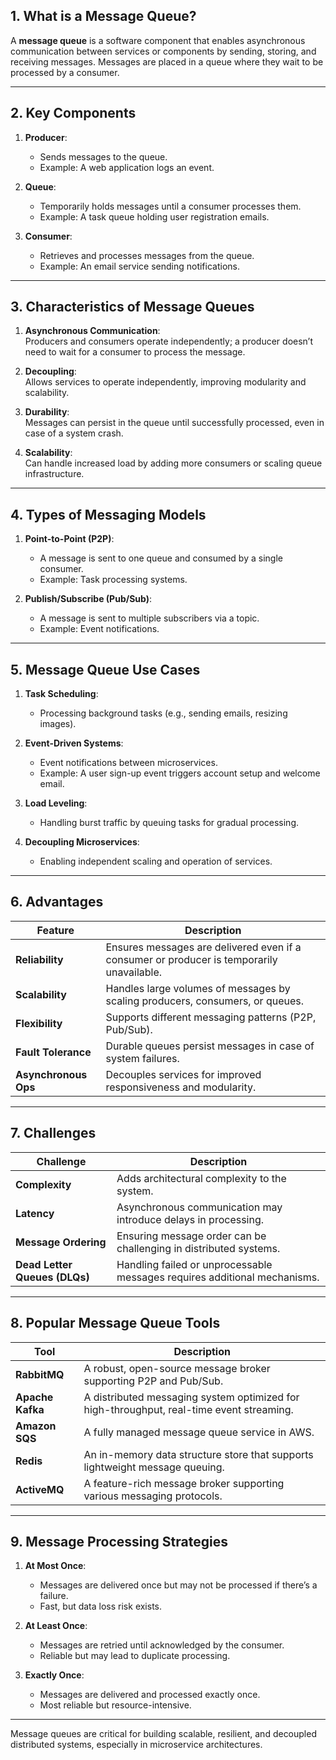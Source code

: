 ## 1. What is a Message Queue?

A **message queue** is a software component that enables asynchronous communication between services or components by sending, storing, and receiving messages. Messages are placed in a queue where they wait to be processed by a consumer.

---

## 2. Key Components

1. **Producer**:  
   - Sends messages to the queue.  
   - Example: A web application logs an event.

2. **Queue**:  
   - Temporarily holds messages until a consumer processes them.  
   - Example: A task queue holding user registration emails.

3. **Consumer**:  
   - Retrieves and processes messages from the queue.  
   - Example: An email service sending notifications.

---

## 3. Characteristics of Message Queues

1. **Asynchronous Communication**:  
   Producers and consumers operate independently; a producer doesn’t need to wait for a consumer to process the message.

2. **Decoupling**:  
   Allows services to operate independently, improving modularity and scalability.

3. **Durability**:  
   Messages can persist in the queue until successfully processed, even in case of a system crash.

4. **Scalability**:  
   Can handle increased load by adding more consumers or scaling queue infrastructure.

---

## 4. Types of Messaging Models

1. **Point-to-Point (P2P)**:  
   - A message is sent to one queue and consumed by a single consumer.  
   - Example: Task processing systems.

2. **Publish/Subscribe (Pub/Sub)**:  
   - A message is sent to multiple subscribers via a topic.  
   - Example: Event notifications.

---

## 5. Message Queue Use Cases

1. **Task Scheduling**:  
   - Processing background tasks (e.g., sending emails, resizing images).

2. **Event-Driven Systems**:  
   - Event notifications between microservices.  
   - Example: A user sign-up event triggers account setup and welcome email.

3. **Load Leveling**:  
   - Handling burst traffic by queuing tasks for gradual processing.

4. **Decoupling Microservices**:  
   - Enabling independent scaling and operation of services.

---

## 6. Advantages

| Feature               | Description                                                                                    |
|-----------------------|------------------------------------------------------------------------------------------------|
| **Reliability**       | Ensures messages are delivered even if a consumer or producer is temporarily unavailable.      |
| **Scalability**       | Handles large volumes of messages by scaling producers, consumers, or queues.                  |
| **Flexibility**       | Supports different messaging patterns (P2P, Pub/Sub).                                          |
| **Fault Tolerance**   | Durable queues persist messages in case of system failures.                                    |
| **Asynchronous Ops**  | Decouples services for improved responsiveness and modularity.                                 |

---

## 7. Challenges

| Challenge            | Description                                                                                   |
|----------------------|-----------------------------------------------------------------------------------------------|
| **Complexity**       | Adds architectural complexity to the system.                                                 |
| **Latency**          | Asynchronous communication may introduce delays in processing.                                |
| **Message Ordering** | Ensuring message order can be challenging in distributed systems.                             |
| **Dead Letter Queues (DLQs)** | Handling failed or unprocessable messages requires additional mechanisms.              |

---

## 8. Popular Message Queue Tools

| Tool                | Description                                                                                   |
|---------------------|-----------------------------------------------------------------------------------------------|
| **RabbitMQ**        | A robust, open-source message broker supporting P2P and Pub/Sub.                              |
| **Apache Kafka**    | A distributed messaging system optimized for high-throughput, real-time event streaming.      |
| **Amazon SQS**      | A fully managed message queue service in AWS.                                                 |
| **Redis**           | An in-memory data structure store that supports lightweight message queuing.                  |
| **ActiveMQ**        | A feature-rich message broker supporting various messaging protocols.                         |

---

## 9. Message Processing Strategies

1. **At Most Once**:  
   - Messages are delivered once but may not be processed if there’s a failure.  
   - Fast, but data loss risk exists.

2. **At Least Once**:  
   - Messages are retried until acknowledged by the consumer.  
   - Reliable but may lead to duplicate processing.

3. **Exactly Once**:  
   - Messages are delivered and processed exactly once.  
   - Most reliable but resource-intensive.

---

Message queues are critical for building scalable, resilient, and decoupled distributed systems, especially in microservice architectures.
